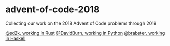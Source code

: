# advent-of-code-2018

Collecting our work on the 2018 Advent of Code problems through 2019

[@sd2k, working in Rust](https://github.com/sd2k/aoc-2018)
[@DavidBurn, working in Python](https://github.com/DavidBurn/advent-of-code)
[@brabster, working in Haskell](https://github.com/brabster/advent-of-code-2018-haskell)
